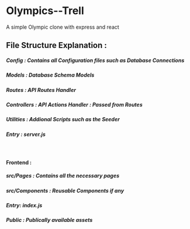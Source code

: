 # Olympics--Trell
A simple Olympic clone with express and react

## File Structure Explanation : 
##### Config : Contains all Configuration files such as Database Connections
##### Models : Database Schema Models
##### Routes : API Routes Handler
##### Controllers : API Actions Handler : Passed from Routes
##### Utilities : Addional Scripts such as the Seeder
##### Entry : server.js

</br>

#### Frontend : 
##### src/Pages : Contains all the necessary pages
##### src/Components : Reusable Components if any 
##### Entry: index.js
##### Public : Publically available assets 
